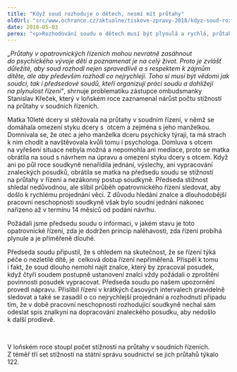 ```yaml
---
title: "Když soud rozhoduje o dětech, nesmí mít průtahy"
oldUrl: "src/www.ochrance.cz/aktualne/tiskove-zpravy-2018/kdyz-soud-rozhoduje-o-detech-nesmi-mit-prutahy"
date: 2018-05-03
perex: "<p>Rozhodování soudu o dětech musí být plynulá a rychlá, průtahy totiž mohou prohlubovat strach a nejistotu dětí o jejich dalším životě a vztazích. Podařilo se nám přesvědčit předsedu soudu, aby se zasadil o co nejrychlejší rozhodnutí v řízení týkajícím se desetileté holčičky.</p>"
---
```


<!-- imported from the old website -->

<p><i>„Průtahy v opatrovnických řízeních mohou nevratně zasáhnout do psychického vývoje dětí a poznamenat je na celý život. Proto je zvlášť důležité, aby soud rozhodl nejen spravedlivě a s respektem k zájmům dítěte, ale aby především rozhodl co nejrychleji. Toho si musí být vědomi jak soudci, tak i předsedové soudů, kteří organizují práci soudu a dohlížejí na plynulost řízení“</i>, shrnuje problematiku zástupce ombudsmanky Stanislav Křeček, který v loňském roce zaznamenal nárůst počtu stížností na průtahy v soudních řízeních. </p> <p>Matka 10leté dcery si stěžovala na průtahy v soudním řízení, v němž se domáhala omezení styku dcery s  otcem a zejména s jeho manželkou. Domnívala se, že otec a jeho manželka dceru psychicky týrají, ta má strach k nim chodit a navštěvovala kvůli tomu i psychologa. Domluva s otcem na vyřešení situace nebyla možná a nepomohla ani mediace, proto se matka obrátila na soud s návrhem na úpravu a omezení styku dcery s otcem. Když ani po půl roce soudkyně nenařídila jednání, výslechy, ani vypracování znaleckých posudků, obrátila se matka na předsedu soudu se stížností na průtahy v řízení a nezákonný postup soudkyně. Předseda stížnost shledal nedůvodnou, ale slíbil průběh opatrovnického řízení sledovat, aby došlo k rychlému projednání věci. Z důvodu hledání znalce a dlouhodobější pracovní neschopnosti soudkyně však bylo soudní jednání nakonec nařízeno až v termínu 14 měsíců od podání návrhu.</p> <p>Požádali jsme předsedu soudu o informaci, v jakém stavu je toto opatrovnické řízení, zda je dodržen princip naléhavosti, zda řízení probíhá plynule a je přiměřeně dlouhé.</p> <p>Předseda soudu připustil, že s ohledem na skutečnost, že se řízení týká péče o nezletilé dítě, je  celková doba řízení nepřiměřená. Přispěl k tomu i fakt, že soud dlouho nemohl najít znalce, který by zpracoval posudek, když čtyři soudem postupně ustanovení znalci vždy požádali o zproštění povinnosti posudek vypracovat. Předseda soudu po našem upozornění provedl nápravu. Přislíbil řízení v krátkých časových intervalech pravidelně sledovat a také se zasadil o co nejrychlejší projednání a rozhodnutí případu tím, že v době pracovní neschopnosti rozhodující soudkyně nechal sám odeslat spis znalkyni na dopracování znaleckého posudku, aby nedošlo k další prodlevě.</p> <p> </p><p> V loňském roce stoupl počet stížností na průtahy v soudních řízeních. Z téměř tří set stížností na státní správu soudnictví se jich průtahů týkalo 122.</p>
